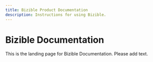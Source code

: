 ```yaml
---
title: Bizible Product Documentation
description: Instructions for using Bizible.
---
```


# Bizible Documentation

This is the landing page for Bizible Documentation. Please add text.

